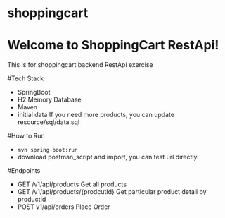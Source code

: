 # shoppingcart

# Welcome to ShoppingCart RestApi!

This is for shoppingcart backend RestApi exercise

#Tech Stack
- SpringBoot
- H2 Memory Database
- Maven
- initial data
If you need more products, you can update resource/sql/data.sql

#How to Run
- `mvn spring-boot:run`
- download postman_script and import, you can test url directly.

#Endpoints
- GET /v1/api/products  Get all products
- GET /v1/api/products/{prodcutId} Get particular product detail by productId
- POST v1/api/orders Place Order 
